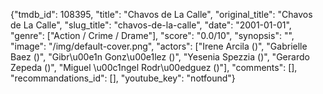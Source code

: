 {"tmdb_id": 108395, "title": "Chavos de La Calle", "original_title": "Chavos de La Calle", "slug_title": "chavos-de-la-calle", "date": "2001-01-01", "genre": ["Action / Crime / Drame"], "score": "0.0/10", "synopsis": "", "image": "/img/default-cover.png", "actors": ["Irene Arcila ()", "Gabrielle Baez ()", "Gibr\u00e1n Gonz\u00e1lez ()", "Yesenia Spezzia ()", "Gerardo Zepeda ()", "Miguel \u00c1ngel Rodr\u00edguez ()"], "comments": [], "recommandations_id": [], "youtube_key": "notfound"}
